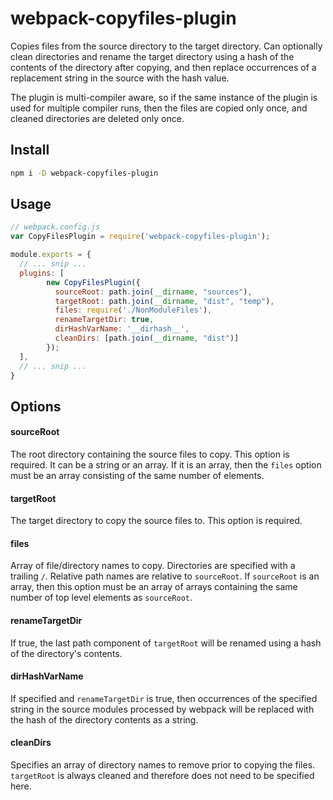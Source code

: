 # webpack-copyfiles-plugin

Copies files from the source directory to the target directory.  Can optionally clean directories and rename the target directory using a hash of the contents of the directory after copying, and then replace occurrences of a replacement string in the source with the hash value.  

The plugin is multi-compiler aware, so if the same instance of the plugin is used for multiple compiler runs, then the files are copied only once, and cleaned directories are deleted only once.

## Install

```bash
npm i -D webpack-copyfiles-plugin
```
## Usage

```javascript
// webpack.config.js
var CopyFilesPlugin = require('webpack-copyfiles-plugin');

module.exports = {
  // ... snip ...
  plugins: [
		new CopyFilesPlugin({
		  sourceRoot: path.join(__dirname, "sources"),
		  targetRoot: path.join(__dirname, "dist", "temp"),
		  files: require('./NonModuleFiles'),
		  renameTargetDir: true,
		  dirHashVarName: '__dirhash__',
		  cleanDirs: [path.join(__dirname, "dist")]
		});
  ],
  // ... snip ...
}
```
## Options

#### sourceRoot

The root directory containing the source files to copy.  This option is required.  It can be a string or an array.  If it is an array, then the `files` option must be an array consisting of the same number of elements.

#### targetRoot

The target directory to copy the source files to.  This option is required.

#### files

Array of file/directory names to copy.  Directories are specified with a trailing `/`.  Relative path names are relative to `sourceRoot`.  If `sourceRoot` is an array, then this option must be an array of arrays containing the same number of top level elements as `sourceRoot`.

#### renameTargetDir

If true, the last path component of `targetRoot` will be renamed using a hash of the directory's contents.

#### dirHashVarName

If specified and `renameTargetDir` is true, then occurrences of the specified string in the source modules processed by webpack will be replaced with the hash of the directory contents as a string.

#### cleanDirs

Specifies an array of directory names to remove prior to copying the files.  `targetRoot` is always cleaned and therefore does not need to be specified here.

